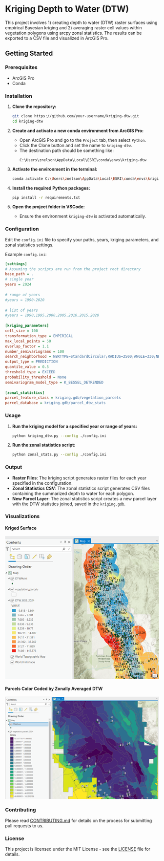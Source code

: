 # Kriging Depth to Water (DTW)

This project involves 1) creating depth to water (DTW) raster surfaces using empirical Bayesian kriging and 2) averaging raster cell values within vegetation polygons using arcpy zonal statistics. The results can be exported to a CSV file and visualized in ArcGIS Pro.

## Getting Started

### Prerequisites

- ArcGIS Pro
- Conda

### Installation

1. **Clone the repository:**
    ```sh
    git clone https://github.com/your-username/kriging-dtw.git
    cd kriging-dtw
    ```

2. **Create and activate a new conda environment from ArcGIS Pro:**
    - Open ArcGIS Pro and go to the `Project` tab, then select `Python`.
    - Click the Clone button and set the name to `kriging-dtw`.
    - The destination path should be something like:
      ```text
      C:\Users\znelson\AppData\Local\ESRI\conda\envs\kriging-dtw
      ```

3. **Activate the environment in the terminal:**
    ```sh
    conda activate C:\Users\znelson\AppData\Local\ESRI\conda\envs\kriging-dtw
    ```

4. **Install the required Python packages:**
    ```sh
    pip install -r requirements.txt
    ```

5. **Open the project folder in VSCode:**
    - Ensure the environment `kriging-dtw` is activated automatically.

### Configuration

Edit the `config.ini` file to specify your paths, years, kriging parameters, and zonal statistics settings.

Example `config.ini`:

```ini
[settings]
# Assuming the scripts are run from the project root directory
base_path = .  
# single year
years = 2024  

# range of years
#years = 1990-2020  

# list of years
#years = 1990,1995,2000,2005,2010,2015,2020 

[kriging_parameters]
cell_size = 100
transformation_type = EMPIRICAL
max_local_points = 50
overlap_factor = 1.1
number_semivariograms = 100
search_neighborhood = NBRTYPE=StandardCircular;RADIUS=2500;ANGLE=330;NBR_MAX=4;NBR_MIN=0;SECTOR_TYPE=FOUR_SECTORS
output_type = PREDICTION
quantile_value = 0.5
threshold_type = EXCEED
probability_threshold = None
semivariogram_model_type = K_BESSEL_DETRENDED

[zonal_statistics]
parcel_feature_class = kriging.gdb/vegetation_parcels
parcel_database = kriging.gdb/parcel_dtw_stats
```

### Usage

1. **Run the kriging model for a specified year or range of years:**
    ```sh
    python kriging_dtw.py --config ./config.ini
    ```

2. **Run the zonal statistics script:**
    ```sh
    python zonal_stats.py --config ./config.ini
    ```

### Output

- **Raster Files**: The kriging script generates raster files for each year specified in the configuration.
- **Zonal Statistics CSV**: The zonal statistics script generates CSV files containing the summarized depth to water for each polygon.
- **New Parcel Layer**: The zonal statistics script creates a new parcel layer with the DTW statistics joined, saved in the `kriging.gdb`.

### Visualizations

#### Kriged Surface
![Kriged Surface](images/arcpro_kriged_dtw.png)

#### Parcels Color Coded by Zonally Averaged DTW
![Parcels Color Coded by Zonally Averaged DTW](images/parcel_zonal.png)

### Contributing

Please read [CONTRIBUTING.md](CONTRIBUTING.md) for details on the process for submitting pull requests to us.

### License

This project is licensed under the MIT License - see the [LICENSE](LICENSE) file for details.
